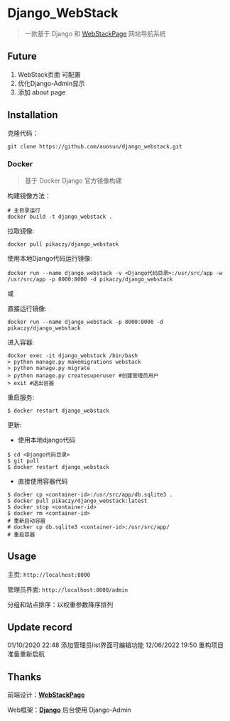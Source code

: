 # Django_WebStack

> 一款基于 Django 和 [WebStackPage](https://github.com/WebStackPage/WebStackPage.github.io) 网站导航系统

## Future

1. WebStack页面 可配置
2. 优化Django-Admin显示
3. 添加 about page

## Installation

克隆代码：  
```
git clone https://github.com/auosun/django_webstack.git
```

### Docker 
> 基于 Docker Django 官方镜像构建

构建镜像方法：
```
# 主目录运行
docker build -t django_webstack .
```

拉取镜像:
```
docker pull pikaczy/django_webstack
```

使用本地Django代码运行镜像:
```
docker run --name django_webstack -v <Django代码目录>:/usr/src/app -w /usr/src/app -p 8000:8000 -d pikaczy/django_webstack
```
或  

直接运行镜像:
```
docker run --name django_webstack -p 8000:8000 -d pikaczy/django_webstack
```

进入容器:
```
docker exec -it django_webstack /bin/bash
> python manage.py makemigrations webstack
> python manage.py migrate 
> python manage.py createsuperuser #创建管理员用户
> exit #退出容器
```

重启服务:
```
$ docker restart django_webstack
```

更新:
- 使用本地django代码
```
$ cd <Django代码目录>
$ git pull
$ docker restart django_webstack
```
- 直接使用容器代码
```
$ docker cp <container-id>:/usr/src/app/db.sqlite3 .
$ docker pull pikaczy/django_webstack:latest
$ docker stop <container-id>
$ docker rm <container-id>
# 重新启动容器
# docker cp db.sqlite3 <container-id>:/usr/src/app/ 
# 重启容器
```

## Usage
主页: ```http://localhost:8000```  

管理员界面: ```http://localhost:8000/admin```  

分组和站点排序：以权重参数降序排列

## Update record
01/10/2020 22:48 添加管理员list界面可编辑功能
12/06/2022 19:50 重构项目 准备重新启航 

## Thanks
前端设计：[**WebStackPage**](https://github.com/WebStackPage/WebStackPage.github.io)

Web框架：[**Django**](https://github.com/django/django) 后台使用 Django-Admin 
